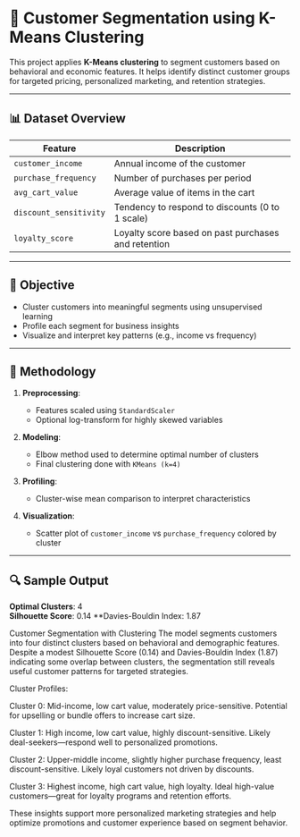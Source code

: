 # 👥 Customer Segmentation using K-Means Clustering

This project applies **K-Means clustering** to segment customers based on behavioral and economic features. It helps identify distinct customer groups for targeted pricing, personalized marketing, and retention strategies.

---

## 📊 Dataset Overview

| Feature               | Description                                             |
|------------------------|---------------------------------------------------------|
| `customer_income`      | Annual income of the customer                           |
| `purchase_frequency`   | Number of purchases per period                          |
| `avg_cart_value`       | Average value of items in the cart                      |
| `discount_sensitivity` | Tendency to respond to discounts (0 to 1 scale)         |
| `loyalty_score`        | Loyalty score based on past purchases and retention     |

---

## 🎯 Objective

- Cluster customers into meaningful segments using unsupervised learning
- Profile each segment for business insights
- Visualize and interpret key patterns (e.g., income vs frequency)

---

## 🔧 Methodology

1. **Preprocessing**:
   - Features scaled using `StandardScaler`
   - Optional log-transform for highly skewed variables

2. **Modeling**:
   - Elbow method used to determine optimal number of clusters
   - Final clustering done with `KMeans (k=4)`

3. **Profiling**:
   - Cluster-wise mean comparison to interpret characteristics

4. **Visualization**:
   - Scatter plot of `customer_income` vs `purchase_frequency` colored by cluster

---

## 🔍 Sample Output

**Optimal Clusters**: 4  
**Silhouette Score**: 0.14
**Davies-Bouldin Index: 1.87

Customer Segmentation with Clustering
The model segments customers into four distinct clusters based on behavioral and demographic features. Despite a modest Silhouette Score (0.14) and Davies-Bouldin Index (1.87) indicating some overlap between clusters, the segmentation still reveals useful customer patterns for targeted strategies.

Cluster Profiles:

Cluster 0: Mid-income, low cart value, moderately price-sensitive. Potential for upselling or bundle offers to increase cart size.

Cluster 1: High income, low cart value, highly discount-sensitive. Likely deal-seekers—respond well to personalized promotions.

Cluster 2: Upper-middle income, slightly higher purchase frequency, least discount-sensitive. Likely loyal customers not driven by discounts.

Cluster 3: Highest income, high cart value, high loyalty. Ideal high-value customers—great for loyalty programs and retention efforts.

These insights support more personalized marketing strategies and help optimize promotions and customer experience based on segment behavior.
